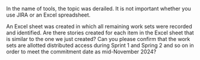 In the name of tools, the topic was derailed. It is not important whether you use JIRA or an Excel spreadsheet. 

An Excel sheet was created in which all remaining work sets were recorded and identified.
   Are there stories created for each item in the Excel sheet that is similar to the one we just created?
   Can you please confirm that the work sets are allotted distributed access during Sprint 1 and Spring 2 and so on in order to meet the commitment date as mid-November 2024?
